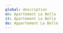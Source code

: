 ```yaml
---
global: description
en: Apartement La Bella
it: Apartement La Bella
de: Appartement La Belle
---
```

